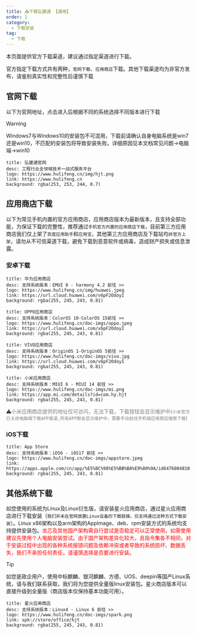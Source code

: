 ```yaml
---
title: 📥下载弘建通 【通用】
order: 1
category:
  - 下载安装
tag:
  - 下载
---
```

本页面提供官方下载渠道，建议通过指定渠道进行下载。
<!-- ## 下载方式 <Badge text="新" type="tip" /> -->
官方指定下载方式共有两种，`官网下载`、`应用商店`下载。其他下载渠道均为非官方发布，请鉴别真实性和完整性后谨慎下载


## 官网下载 
以下为官网地址，点击进入后根据不同的系统选择不同版本进行下载
> [!warning]
> Windows7与Windows10的安装包不可混用，下载前请确认自身电脑系统是win7还是win10，不匹配的安装包将导致安装失败。详细原因见本文档常见问题->电脑端->win10

  ```component VPCard
  title: 弘建通官网
  desc: 工程行业全领域技术一战式服务平台
  logo: https://www.hulifeng.cn/img/hjt.png
  link: https://www.hulifeng.cn
  background: rgba(253, 253, 244, 0.7)
  ```

## 应用商店下载 
以下为常见手机内置的官方应用商店，应用商店版本为最新版本，且支持全部功能，为保证下载的完整性，推荐通过`手机官方内置的应用商店下载`，目前第三方应用商店我们仅上架了`百度应用助手`和`应用宝`，其他第三方应用商店及下载站均`非官方上架`，请勿从不可信渠道下载，避免下载到恶意软件或病毒，造成财产损失或信息泄露。

### 安卓下载

  ```component VPCard
  title: 华为应用商店
  desc: 支持系统版本：EMUI 8 - harmony 4.2 前往 >>
  logo: https://www.hulifeng.cn/img/huawei.jpeg
  link: https://url.cloud.huawei.com/v6pF2OdoyI
  background: rgba(255, 245, 243, 0.81)
  ```
  ```component VPCard
  title: OPPO应用商店
  desc: 支持系统版本：ColorOS 10-ColorOS 15前往 >>
  logo: https://www.hulifeng.cn/doc-imgs/oppo.jpeg
  link: https://url.cloud.huawei.com/v6pF2OdoyI
  background: rgba(255, 245, 243, 0.81)
  ```
  ```component VPCard
  title: VIVO应用商店
  desc: 支持系统版本：OriginOS 1-OriginOS 5前往 >>
  logo: https://www.hulifeng.cn/doc-imgs/vivo.jpg
  link: https://url.cloud.huawei.com/v6pF2OdoyI
  background: rgba(255, 245, 243, 0.81)
  ```
  ```component VPCard
  title: 小米应用商店
  desc: 支持系统版本：MIUI 6 - MIUI 14 前往 >>
  logo: https://www.hulifeng.cn/doc-imgs/mi.png
  link: https://app.mi.com/details?id=com.hy.hjt
  background: rgba(255, 245, 243, 0.81)
  ```
 ⚠️<font color="#808080">小米应用商店提供的地址仅可访问，无法下载，下载按钮会显示维护中(`小米官方已关闭电脑端下载APP渠道,所有APP都会显示维护中，需要手动前往手机端应用商店搜索下载`)</font>

 ### iOS下载
  ```component VPCard
  title: App Store
  desc: 支持系统版本：iOS6 - iOS17 前往 >>
  logo: https://www.hulifeng.cn/doc-imgs/appstore.jpeg
  link: https://apps.apple.com/cn/app/%E5%BC%98%E5%BB%BA%E9%80%9A/id6476804810
  background: rgba(255, 245, 243, 0.81)
  ```

## 其他系统下载

 如您使用的系统为Linux及Linux衍生版，请安装星火应用商店，通过星火应用商店进行下载安装（`我们并未在官网放置Linux设备的下载链接，仅支持通过这种方式下载安装`）。Linux x86架构以及arm架构的AppImage、deb、rpm安装方式的系统均支持提供安装包。<font color="red">龙芯及其他国产架构需自行尝试是否稳定可以正常使用。如需使用建议先使用个人电脑安装尝试。由于国产架构差异化较大，且指令集各不相同，对于安装过程中出现的各种系统报错问题及依赖冲突或者导致的系统损坏、数据丢失，我们不承担任何责任，请谨慎选择是否要进行安装。</font>
 > [!tip]
 > 如您是政企用户，使用中标麒麟、银河麒麟、方德、UOS、deepin等国产Linux系统，请与我们联系获取，我们将为您提供全量版linux安装包。星火商店版本可以直接升级到全量版（商店版本仅保持基本功能可用）。
 
  ```component VPCard
  title: 星火应用商店
  desc: 支持系统版本：Linux4 - Linux 6 前往 >>
  logo: https://www.hulifeng.cn/doc-imgs/spark.png
  link: spk://store/office/hjt
  background: rgba(255, 245, 243, 0.81)
  ```